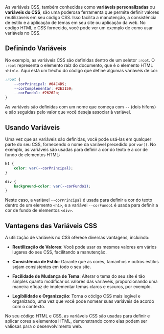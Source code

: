 As variáveis CSS, também conhecidas como **variáveis personalizadas** ou **variáveis do CSS**, são uma poderosa ferramenta que permite definir valores reutilizáveis em seu código CSS. Isso facilita a manutenção, a consistência de estilo e a aplicação de temas em seu site ou aplicação da web. No código HTML e CSS fornecido, você pode ver um exemplo de como usar variáveis no CSS.

## Definindo Variáveis

No exemplo, as variáveis CSS são definidas dentro de um seletor `:root`. O `:root` representa o elemento raiz do documento, que é o elemento HTML `<html>`. Aqui está um trecho do código que define algumas variáveis de cor:

```css
:root {
    --corPrincipal: #04C4D9;
    --corComplementar: #2E3159;
    --corFundo1: #26262b;
}
```

As variáveis são definidas com um nome que começa com `--` (dois hifens) e são seguidas pelo valor que você deseja associar à variável.

## Usando Variáveis

Uma vez que as variáveis são definidas, você pode usá-las em qualquer parte do seu CSS, fornecendo o nome da variável precedido por `var()`. No exemplo, as variáveis são usadas para definir a cor do texto e a cor de fundo de elementos HTML:

```css
h1 {
    color: var(--corPrincipal);
}

div {
    background-color: var(--corFundo1);
}
```

Neste caso, a variável `--corPrincipal` é usada para definir a cor do texto dentro de um elemento `<h1>`, e a variável `--corFundo1` é usada para definir a cor de fundo de elementos `<div>`.

## Vantagens das Variáveis CSS

A utilização de variáveis no CSS oferece diversas vantagens, incluindo:

- **Reutilização de Valores**: Você pode usar os mesmos valores em vários lugares do seu CSS, facilitando a manutenção.

- **Consistência de Estilo**: Garante que as cores, tamanhos e outros estilos sejam consistentes em todo o seu site.

- **Facilidade de Mudança de Tema**: Alterar o tema do seu site é tão simples quanto modificar os valores das variáveis, proporcionando uma maneira eficaz de implementar temas claros e escuros, por exemplo.

- **Legibilidade e Organização**: Torna o código CSS mais legível e organizado, uma vez que você pode nomear suas variáveis de acordo com o contexto.

No seu código HTML e CSS, as variáveis CSS são usadas para definir e aplicar cores a elementos HTML, demonstrando como elas podem ser valiosas para o desenvolvimento web.